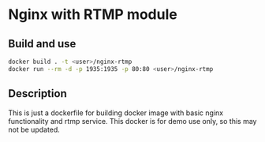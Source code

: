 # Nginx with RTMP module

## Build and use

```bash
docker build . -t <user>/nginx-rtmp
docker run --rm -d -p 1935:1935 -p 80:80 <user>/nginx-rtmp
```
## Description

This is just a dockerfile for building docker image with basic nginx functionality and rtmp service.
This docker is for demo use only, so this may not be updated.
